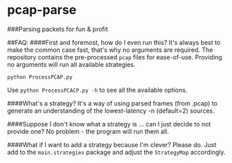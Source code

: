 # pcap-parse
###Parsing packets for fun &amp; profit

##FAQ:
####First and foremost, how do I even run this?
It's always best to make the common case fast, that's why no arguments are required.
The repository contains the pre-processed `pcap` files for ease-of-use. Providing
no arguments will run all available strategies.

`python ProcessPCAP.py`

Use `python ProcessPCACP.py -h` to see all the available options.

####What's a strategy?
It's a way of using parsed frames (from .pcap) to generate an understanding
of the lowest-latency -n (default=2) sources.

####Suppose I don't know what a strategy is ... can I just decide to not provide one?
No problem - the program will run them all.

####What if I want to add a strategy because I'm clever?
Please do. Just add to the `main.strategies` package and adjust the 
`StrategyMap` accordingly.

